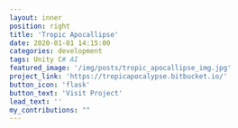 ```yaml
---
layout: inner
position: right
title: 'Tropic Apocallipse'
date: 2020-01-01 14:15:00
categories: development
tags: Unity C# AI
featured_image: '/img/posts/tropic_apocallipse_img.jpg'
project_link: 'https://tropicapocalypse.bitbucket.io/'
button_icon: 'flask'
button_text: 'Visit Project'
lead_text: ''
my_contributions: ""
---
```

